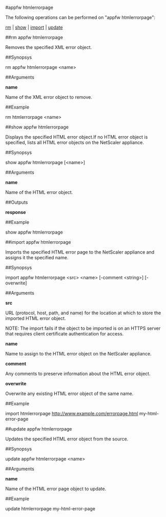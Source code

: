#appfw htmlerrorpage

The following operations can be performed on "appfw htmlerrorpage":


[rm](#rm-appfw-htmlerrorpage) | [show](#show-appfw-htmlerrorpage) | [import](#import-appfw-htmlerrorpage) | [update](#update-appfw-htmlerrorpage)

##rm appfw htmlerrorpage

Removes the specified XML error object.


##Synopsys

rm appfw htmlerrorpage &lt;name>


##Arguments

<b>name</b>
Name of the XML error object to remove.



##Example

rm htmlerrorpage &lt;name&gt;

##show appfw htmlerrorpage

Displays the specified HTML error object.If no HTML error object is specified, lists all HTML error objects on the NetScaler appliance.


##Synopsys

show appfw htmlerrorpage [&lt;name>]


##Arguments

<b>name</b>
Name of the HTML error object.



##Outputs

<b>response</b>



##Example

show appfw htmlerrorpage

##import appfw htmlerrorpage

Imports the specified HTML error page to the NetScaler appliance and assigns it the specified name.


##Synopsys

import appfw htmlerrorpage &lt;src> &lt;name> [-comment &lt;string>] [-overwrite]


##Arguments

<b>src</b>
URL (protocol, host, path, and name) for the location at which to store the imported HTML error object.
NOTE: The import fails if the object to be imported is on an HTTPS server that requires client certificate authentication for access.

<b>name</b>
Name to assign to the HTML error object on the NetScaler appliance.

<b>comment</b>
Any comments to preserve information about the HTML error object.

<b>overwrite</b>
Overwrite any existing HTML error object of the same name.



##Example

import htmlerrorpage http://www.example.com/errorpage.html my-html-error-page 

##update appfw htmlerrorpage

Updates the specified HTML error object from the source.


##Synopsys

update appfw htmlerrorpage &lt;name>


##Arguments

<b>name</b>
Name of the HTML error page object to update.



##Example

update htmlerrorpage my-html-error-page

